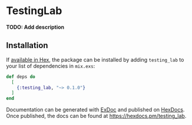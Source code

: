 # TestingLab

**TODO: Add description**

## Installation

If [available in Hex](https://hex.pm/docs/publish), the package can be installed
by adding `testing_lab` to your list of dependencies in `mix.exs`:

```elixir
def deps do
  [
    {:testing_lab, "~> 0.1.0"}
  ]
end
```

Documentation can be generated with [ExDoc](https://github.com/elixir-lang/ex_doc)
and published on [HexDocs](https://hexdocs.pm). Once published, the docs can
be found at <https://hexdocs.pm/testing_lab>.

